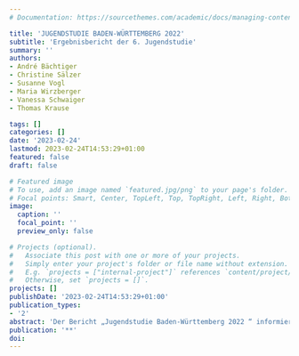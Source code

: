 ```yaml
---
# Documentation: https://sourcethemes.com/academic/docs/managing-content/

title: 'JUGENDSTUDIE BADEN-WÜRTTEMBERG 2022'
subtitle: 'Ergebnisbericht der 6. Jugendstudie'
summary: ''
authors:
- André Bächtiger
- Christine Sälzer
- Susanne Vogl
- Maria Wirzberger
- Vanessa Schwaiger
- Thomas Krause

tags: []
categories: []
date: '2023-02-24'
lastmod: 2023-02-24T14:53:29+01:00
featured: false
draft: false

# Featured image
# To use, add an image named `featured.jpg/png` to your page's folder.
# Focal points: Smart, Center, TopLeft, Top, TopRight, Left, Right, BottomLeft, Bottom, BottomRight.
image:
  caption: ''
  focal_point: ''
  preview_only: false

# Projects (optional).
#   Associate this post with one or more of your projects.
#   Simply enter your project's folder or file name without extension.
#   E.g. `projects = ["internal-project"]` references `content/project/deep-learning/index.md`.
#   Otherwise, set `projects = []`.
projects: []
publishDate: '2023-02-24T14:53:29+01:00'
publication_types:
- '2'
abstract: 'Der Bericht „Jugendstudie Baden-Württemberg 2022 “ informiert bereits zum sechsten Mal über die Einstellungen der Jugend Baden-Württembergs zu Themen rund um Politik und Gesellschaft. Erstmals wurde die Studie von einem Team der Universität Stuttgart durchgeführt, sodass im Vergleich zu früheren Erhebungsrunden methodisch einige Neuerungen anzutreffen sind. Die Befragung von Neuntklässlerinnen und Neuntklässlern fand im Frühjahr 2022 statt; sie erfolgte damit unter dem Eindruck des Krieges in der Ukraine und während die Corona-Pandemie nach mittlerweile zwei Jahren noch immer unseren Alltag mitbestimmt.'
publication: '**'
doi: 
---
```

